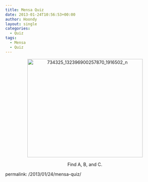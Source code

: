 ```yaml
---
title: Mensa Quiz
date: 2013-01-24T10:56:53+00:00
author: Hoondy
layout: single
categories:
  - Quiz
tags:
  - Mensa
  - Quiz
---
```

<p style="text-align: center;">
  <a href="http://hoondy.com/2013/01/24/mensa-quiz/734325_132396900257870_1916502_n/" rel="attachment wp-att-393"><img class="aligncenter size-full wp-image-393" alt="734325_132396900257870_1916502_n" src="http://hoondy.com/wp-content/uploads/2013/01/734325_132396900257870_1916502_n.jpg" width="365" height="313" srcset="http://hoondy.com/wp-content/uploads/2013/01/734325_132396900257870_1916502_n-300x257.jpg 300w, http://hoondy.com/wp-content/uploads/2013/01/734325_132396900257870_1916502_n.jpg 365w" sizes="(max-width: 365px) 100vw, 365px" /></a>
</p>

<p style="text-align: center;">
  Find A, B, and C.
</p>

permalink: /2013/01/24/mensa-quiz/
